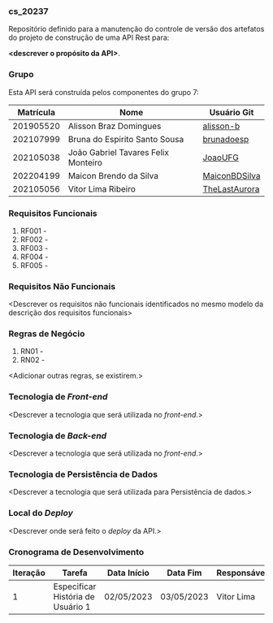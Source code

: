 ### cs_20237
Repositório definido para a manutenção do controle de versão dos artefatos do projeto de construção de uma API Rest para:

**<descrever o propósito da API>**.

### Grupo
Esta API será construída pelos componentes do grupo 7:

|Matrícula|Nome|Usuário Git|
|---|---|---|
|201905520|Alisson Braz Domingues|[alisson-b](https://github.com/alisson-b)|
|202107999|Bruna do Espirito Santo Sousa|[brunadoesp](https://github.com/brunadoesp)|
|202105038|João Gabriel Tavares Felix Monteiro|[JoaoUFG](https://github.com/JoaoUFG)|
|202204199|Maicon Brendo da Silva|[MaiconBDSilva](https://github.com/MaiconBDSilva)|
|202105056|Vitor Lima Ribeiro|[TheLastAurora](https://github.com/TheLastAurora)|

### Requisitos Funcionais
1. RF001 - <descrever>
2. RF002 - <descrever>
3. RF003 - <descrever>
3. RF004 - <descrever>
3. RF005 - <descrever>

### Requisitos Não Funcionais
<Descrever os requisitos não funcionais identificados no mesmo modelo da descrição dos requisitos funcionais>

### Regras de Negócio
1. RN01 - <descrever>
2. RN02 - <descrever>

<Adicionar outras regras, se existirem.>

### Tecnologia de _Front-end_
<Descrever a tecnologia que será utilizada no _front-end_.>

### Tecnologia de _Back-end_
<Descrever a tecnologia que será utilizada no _front-end_.>

### Tecnologia de Persistência de Dados
<Descrever a tecnologia que será utilizada para Persistência de dados.>

### Local do _Deploy_
<Descrever onde será feito o _deploy_ da API.>

### Cronograma de Desenvolvimento

|Iteração|Tarefa|Data Início|Data Fim|Responsável|Situação|
|---|---|---|---|---|---|
|1|Especificar História de Usuário 1|02/05/2023|03/05/2023|Vitor Lima|Programada|
